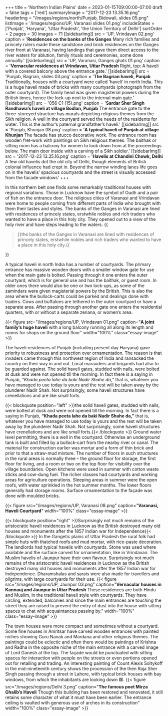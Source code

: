 +++
title = 'Northern Indian Plains'
date = 2023-01-15T09:00:00-07:00
draft = false
tags = ['red']
summaryImage = "2017-12-23 13.35.16.png"
headerImg = "/images/regions/north/Punjab, Bidowali, slides  05.png"
listImage = '/images/regions/UP, Varanasi slides 01.png'
includeStates = ['Punjab', 'Haryana', 'Uttar Pradesh', 'the Union Territory of Delhi']
sortOrder = 2
pages = 30
images = 71
[[sidebarImg]]
src = 'UP, Vrindavan 02.png'
caption = '**Residences on the banks of the Ganges** Many rich families and princely rulers made these sandstone and brick residences on the Ganges river front at Varanasi, having landings that gave them direct access to the river waters for ablution, family rituals and ceremonies, some done annually.'
[[sidebarImg]]
src = 'UP, Varanasi, Ganges ghats 01.png'
caption = '**Vernacular residences at Vrindavan, Uttar Pradesh** Right, top: A haveli with a covered balcony above the entrance gate.'
[[sidebarImg]]
src = 'Punjab, Bagrian, slides  03.png'
caption = '**The Bagrian haveli, Punjab** Traditionally, houses with a courtyard were called ‘haveli’ in north India. This is a huge haveli made of bricks with many courtyards (photograph from the outer courtyard). The family head was given magisterial powers during the British times, hence the lock-up next to the internal main gate.'
[[sidebarImg]]
src = '056 C1 (15).png'
caption = '**Sardar Sher Singh Randhawa’s haveli at village Bodlan, Punjab** The entrance gate to the three-storeyed structure has murals depicting religious themes from the Sikh religion. A well in the courtyard served the needs of the residents for water. This is the author’s paternal grandfather’s haveli.'
[[sidebarImg]]
src = 'Punjab, Khunjan 08.png'
caption = '**A typical haveli of Punjab at village Khunjan** The facade has stucco decorative work. The entrance room has wooden fret-work with paintings on Sikh religious themes. The baithak or sitting room has a balcony for women to look down from at the proceedings below. The main door inside with a carving of a Sikh soldier.'
[[sidebarImg]]
src = '2017-12-23 13.35.16.png'
caption = '**Havelis at Chandini Chowk, Delhi** A few old havelis dot the old city of Delhi, though elements of British colonial influence had crept in. Beyond the narrow winding lanes life goes on in the havelis’ spacious courtyards and the street is visually accessed from the facade windows'
+++

In this northern belt one finds some remarkably traditional houses with regional variations. Those in Lucknow have the symbol of Oudh and a pair of fish on the entrance door. The religious cities of Varanasi and Vrindavan were home to people coming from different parts of India who brought with them their tastes and styles. The banks of the Ganges in Varanasi are lined with residences of princely states, erstwhile nobles and rich traders who wanted to have a place in this holy city. They opened out to a view of the holy river and have steps leading to the waters. {{<blockquote position="right">}}the banks of the Ganges in Varanasi are lined with residences of princely states, erstwhile nobles and rich traders who wanted to have a place in this holy city.{{</blockquote>}} 

A typical haveli in north India has a number of courtyards. The primary entrance has massive wooden doors with a smaller window gate for use when the main gate is bolted. Passing through it one enters the outer courtyard, which is for general use and has the baithak, or guest room. In older ones there would also be one or two lock-ups, as some of the zamindars were given magisterial powers by the British. This is also the area where the bullock-carts could be parked and dealings done with traders. Cows and buffaloes are tethered in the outer courtyard or have a separate area. After passing through another gate one enters the residential quarters, with or without a separate zenana, or women’s area.

{{< figure src="/images/regions/UP, Vrindavan 01.png" caption="**A joint family’s huge haveli** with a long balcony running all along its length and rooms for shops on the ground floor" width="100%" class="essay-image" >}}

The haveli residences of Punjab (including present day Haryana) gave priority to robustness and protection over ornamentation. The reason is that invaders came through this northwest region of India and ransacked the country on their way in and out. Local marauders and brigands had also to be guarded against. The solid haveli gates, studded with nails, were bolted at dusk and were not opened till the morning. In fact there is a saying in Punjab, _“Khada peeta lahe da baki Nadir Shahe da,”_ that is, whatever you have managed to use today is yours and the rest will be taken away by the plunderer Nadir Shah. Not surprisingly, some haveli structures have crenellations and are like small forts.

{{< blockquote position="left" >}}the solid haveli gates, studded with nails, were bolted at dusk and were not opened till the morning. In fact there is a saying in Punjab, <strong>“Khada peeta lahe da baki Nadir Shahe da,”</strong> that is, whatever you have managed to use today is yours and the rest will be taken away by the plunderer Nadir Shah. Not surprisingly, some haveli structures have crenellations and are like small forts.{{< /blockquote >}} Ground water level permitting, there is a well in the courtyard. Otherwise an underground tank is built and filled by a bullock-cart from the nearby river or canal. The material for construction earlier was mortar and a form of thin brick and prior to that a straw-mud mixture. The number of floors in such structures in the rural areas is normally three – the ground floor for storage, the first floor for living, and a room or two on the top floor for visibility over the village boundaries. Open kitchens were used in summer with cotton waste sticks and cow-dung fuel. The richer classes had courtyards and working areas for agriculture operations. Sleeping areas in summer were the open roofs, with water sprinkled in the hot summer months. The lower floors generally had storage rooms. Surface ornamentation to the façade was done with moulded bricks.

{{< figure src="/images/regions/UP, Varanasi 08.png" caption="**Varanasi, Haveli Courtyard**" width="100%" class="essay-image" >}}

{{< blockquote position="right" >}}Surprisingly not much remains of the aristocratic haveli residences in Lucknow as the British destroyed many old houses and monuments after the 1857 Indian war for Independence{{< /blockquote >}} In the Gangetic plains of Uttar Pradesh the rural folk had simple huts with thatched roofs and mud mortar, with rice-paste decoration. The landlords had typical havelis with courtyards. Stone was used where available and the surface carved for ornamentation, like in Vrindavan. The Muslim havelis of Jaunpur have their own flavour. Surprisingly not much remains of the aristocratic haveli residences in Lucknow as the British destroyed many old houses and monuments after the 1857 Indian war for Independence. Dharamshalas and sarais were also made for travellers and pilgrims, with large courtyards for their use. {{< figure src="/images/regions/UP, Jaunpur 03.png" caption="**Vernacular houses in Kannauj and Jaunpur in Uttar Pradesh** These residences are both Hindu and Muslim, in the traditional haveli style with courtyards. They have circling, extended, balconies and since the main entrances are touching the street they are raised to prevent the entry of dust into the house with sitting spaces to chat with acquaintances passing by." width="100%" class="essay-image" >}}

The town houses were more compact and sometimes without a courtyard. Some fine houses in Amritsar have carved wooden entrances with painted niches showing Guru Nanak and Mardana and other religious themes. The paintings could be eclectic and often there would be paintings of Krishna and Radha in the opposite niche of the main entrance with a carved image of Lord Ganesh at the top. The façade would be punctuated with sitting spaces for interaction with people on the streets or even portions opened out for retailing and trading. An interesting painting of Count Alexis Soltykoff in the mid-nineteenth century shows the procession of the then Raja Sher Singh passing through a street in Lahore, with typical brick houses with bay windows, from which the inhabitants are looking down  &#128997;.
{{< figure src="/images/regions/Delhi 3.png" caption="**The famous poet Mirza Ghalib’s Haveli** Though this building has been restored and renovated, it still retains some character of what it must have been earlier. The entrance ceiling is vaulted with generous use of arches in its construction" width="100%" class="essay-image" >}}